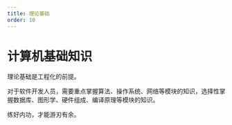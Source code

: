 ```yaml
---
title: 理论基础
order: 10
---
```


# 计算机基础知识
理论基础是工程化的前提。

对于软件开发人员，需要重点掌握算法、操作系统、网络等模块的知识，选择性掌握数据库、图形学、硬件组成、编译原理等模块的知识。

练好内功，才能游刃有余。